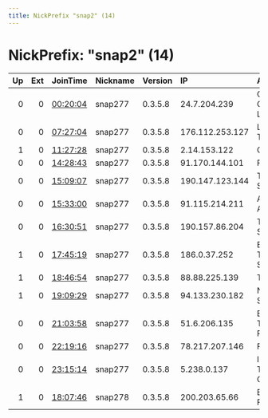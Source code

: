 ```yaml
---
title: NickPrefix "snap2" (14)
---
```


# NickPrefix: "snap2" (14)

|   Up |   Ext | JoinTime                                                                                            | Nickname   | Version   | IP              | AS                                       | CC   |   ORp |   Dirp | OS    | Contact   |   eFamMembers |
|-----:|------:|:----------------------------------------------------------------------------------------------------|:-----------|:----------|:----------------|:-----------------------------------------|:-----|------:|-------:|:------|:----------|--------------:|
|    0 |     0 | [00:20:04](https://metrics.torproject.org/rs.html#details/7E98CF19ED4E98FF11A120CE0C279FBEA1ABF77A) | snap277    | 0.3.5.8   | 24.7.204.239    | Comcast Cable Communications, LLC        | us   | 40537 |      0 | Linux | None      |             1 |
|    0 |     0 | [07:27:04](https://metrics.torproject.org/rs.html#details/8AAA2DDF1A1ABFAE82FD83710B01608AB94ACF8D) | snap277    | 0.3.5.8   | 176.112.253.127 | LLC Electron-Telecom                     | ru   | 41747 |      0 | Linux | None      |             1 |
|    1 |     0 | [11:27:28](https://metrics.torproject.org/rs.html#details/84CA32C27732CFC0D83F2A568DC17D51D580B3BA) | snap277    | 0.3.5.8   | 2.14.153.122    | Orange                                   | fr   | 41253 |      0 | Linux | None      |             1 |
|    0 |     0 | [14:28:43](https://metrics.torproject.org/rs.html#details/C609C7933206FBB5B00AF14D4A8B26356C391BAC) | snap277    | 0.3.5.8   | 91.170.144.101  | Free SAS                                 | fr   | 45355 |      0 | Linux | None      |             1 |
|    0 |     0 | [15:09:07](https://metrics.torproject.org/rs.html#details/629F6C3EC6CFDF313E9FCCEA68ACD4A941EF70AF) | snap277    | 0.3.5.8   | 190.147.123.144 | Telmex Colombia S.A.                     | co   | 42363 |      0 | Linux | None      |             1 |
|    0 |     0 | [15:33:00](https://metrics.torproject.org/rs.html#details/F4A5FD37DA991A78996A7B469EE98D49CDB0CFC6) | snap277    | 0.3.5.8   | 91.115.214.211  | A1 Telekom Austria AG                    | at   | 45685 |      0 | Linux | None      |             1 |
|    0 |     0 | [16:30:51](https://metrics.torproject.org/rs.html#details/0E92D772CA212CB7526220AE9442E3501A6CE894) | snap277    | 0.3.5.8   | 190.157.86.204  | Telmex Colombia S.A.                     | co   | 43573 |      0 | Linux | None      |             1 |
|    1 |     0 | [17:45:19](https://metrics.torproject.org/rs.html#details/40B49797257FD169205237FE237A462B5F8719B7) | snap277    | 0.3.5.8   | 186.0.37.252    | EPM Telecomunicaciones S.A. E.S.P.       | co   | 39595 |      0 | Linux | None      |             1 |
|    1 |     0 | [18:46:54](https://metrics.torproject.org/rs.html#details/EF14D34B4F78D981804B447E1B8C3211F428A5D9) | snap277    | 0.3.5.8   | 88.88.225.139   | Telenor Norge AS                         | no   | 39325 |      0 | Linux | None      |             1 |
|    1 |     0 | [19:09:29](https://metrics.torproject.org/rs.html#details/BC5E7DCD7E75B69E4BCE95F2CD4BE2709E07C888) | snap277    | 0.3.5.8   | 94.133.230.182  | Nos Comunicacoes, S.A.                   | pt   | 43607 |      0 | Linux | None      |             1 |
|    0 |     0 | [21:03:58](https://metrics.torproject.org/rs.html#details/895D985FE95E1F2E59C5C3F6236937140B527835) | snap277    | 0.3.5.8   | 51.6.206.135    | British Telecommunications PLC           | gb   | 36567 |      0 | Linux | None      |             1 |
|    0 |     0 | [22:19:16](https://metrics.torproject.org/rs.html#details/BEDCC8395874BAFED3E32CD685CE472CD60DC355) | snap277    | 0.3.5.8   | 78.217.207.146  | Free SAS                                 | fr   | 41243 |      0 | Linux | None      |             1 |
|    0 |     0 | [23:15:14](https://metrics.torproject.org/rs.html#details/391C252CA877D93F9B05139D19DF88FA64CD8768) | snap277    | 0.3.5.8   | 5.238.0.137     | Iran Telecommunication Company PJS       | ir   | 38305 |      0 | Linux | None      |             1 |
|    1 |     0 | [18:07:46](https://metrics.torproject.org/rs.html#details/D494371A2025C74DCEF9762F44F42BD2D82EF43A) | snap278    | 0.3.5.8   | 200.203.65.66   | Brasil Telecom S/A - Filial Distrito Fed | br   | 46131 |      0 | Linux | None      |             1 |
